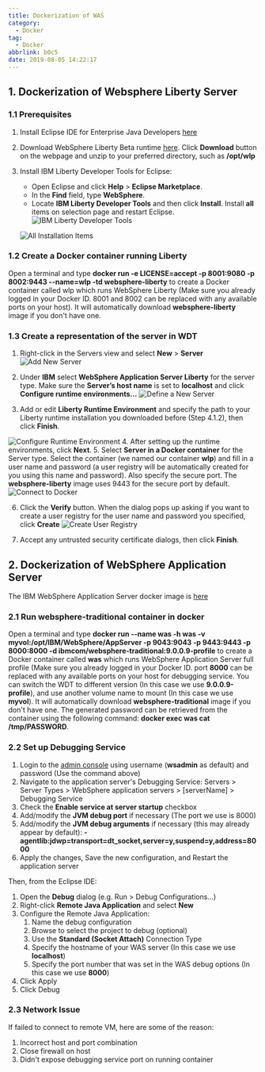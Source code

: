 ```yaml
---
title: Dockerization of WAS
category:
  - Docker
tag:
  - Docker
abbrlink: b0c5
date: 2019-08-05 14:22:17
---
```


## 1. Dockerization of Websphere Liberty Server
### 1.1 Prerequisites
1. Install Eclipse IDE for Enterprise Java Developers [here](https://www.eclipse.org/downloads/packages/)
2. Download WebSphere Liberty Beta runtime [here](https://developer.ibm.com/wasdev/downloads/#asset/runtimes-wlp-beta). Click **Download** button on the webpage and unzip to your preferred directory, such as **/opt/wlp**
3. Install IBM Liberty Developer Tools for Eclipse:
    * Open Eclipse and click **Help** > **Eclipse Marketplace**.
    * In the **Find** field, type **WebSphere**.
    * Locate **IBM Liberty Developer Tools** and then click **Install**. Install **all** items on selection page and restart Eclipse.
    ![IBM Liberty Developer Tools](/images/Docker/DB2-and-WAS/1.png)
    
    ![All Installation Items](/images/Docker/DB2-and-WAS/2.png)

### 1.2 Create a Docker container running Liberty
Open a terminal and type **docker run -e LICENSE=accept -p 8001:9080 -p 8002:9443 --name=wlp -td websphere-liberty** to create a Docker container called wlp which runs WebSphere Liberty (Make sure you already logged in your Docker ID. 8001 and 8002 can be replaced with any available ports on your host). It will automatically download **websphere-liberty** image if you don't have one.

### 1.3 Create a representation of the server in WDT
1. Right-click in the Servers view and select **New** > **Server**
![Add New Server](/images/Docker/DB2-and-WAS/3.png)

2. Under **IBM** select **WebSphere Application Server Liberty** for the server type. Make sure the **Server’s host name** is set to **localhost** and click **Configure runtime environments...**
![Define a New Server](/images/Docker/DB2-and-WAS/4.png)

3. Add or edit **Liberty Runtime Environment** and specify the path to your Liberty runtime installation you downloaded before (Step 4.1.2), then click **Finish**.

![Configure Runtime Environment](/images/Docker/DB2-and-WAS/5.png)
4. After setting up the runtime environments, click **Next**.
5. Select **Server in a Docker container** for the Server type. Select the container (we named our container **wlp**) and fill in a user name and password (a user registry will be automatically created for you using this name and password). Also specify the secure port. The **websphere-liberty** image uses 9443 for the secure port by default.
![Connect to Docker](/images/Docker/DB2-and-WAS/6.png)

6. Click the **Verify** button. When the dialog pops up asking if you want to create a user registry for the user name and password you specified, click **Create**
![Create User Registry](/images/Docker/DB2-and-WAS/7.png)

7. Accept any untrusted security certificate dialogs, then click **Finish**.



## 2. Dockerization of WebSphere Application Server
The IBM WebSphere Application Server docker image is [here](https://hub.docker.com/r/ibmcom/websphere-traditional)

### 2.1 Run websphere-traditional container in docker
Open a terminal and type **docker run --name was -h was -v myvol:/opt/IBM/WebSphere/AppServer -p 9043:9043 -p 9443:9443 -p 8000:8000 -d ibmcom/websphere-traditional:9.0.0.9-profile** to create a Docker container called **was** which runs WebSphere Application Server full profile (Make sure you already logged in your Docker ID. port **8000** can be replaced with any available ports on your host for debugging service. You can switch the WDT to different version (In this case we use **9.0.0.9-profile**), and use another volume name to mount (In this case we use **myvol**). It will automatically download **websphere-traditional** image if you don't have one. The generated password can be retrieved from the container using the following command: **docker exec was cat /tmp/PASSWORD**.

### 2.2 Set up Debugging Service
1. Login to the [admin console](https://localhost:9043/ibm/console/login.do?action=secure) using username (**wsadmin** as default) and password (Use the command above)
1. Navigate to the application server's Debugging Service:
    Servers > Server Types > WebSphere application servers > [serverName] > Debugging Service
2. Check the **Enable service at server startup** checkbox
3. Add/modify the **JVM debug port** if necessary (The port we use is 8000)
4. Add/modify the **JVM debug arguments** if necessary (this may already appear by default): **-agentlib:jdwp=transport=dt_socket,server=y,suspend=y,address=8000**
5. Apply the changes, Save the new configuration, and Restart the application server

Then, from the Eclipse IDE:
1. Open the **Debug** dialog (e.g. Run > Debug Configurations...)
2. Right-click **Remote Java Application** and select **New**
3. Configure the Remote Java Application:
    1. Name the debug configuration
    2. Browse to select the project to debug (optional)
    3. Use the **Standard (Socket Attach)** Connection Type
    4. Specify the hostname of your WAS server (In this case we use **localhost**)
    5. Specify the port number that was set in the WAS debug options (In this case we use **8000**)
4. Click Apply
5. Click Debug

### 2.3 Network Issue
If failed to connect to remote VM, here are some of the reason:
1. Incorrect host and port combination
2. Close firewall on host
3. Didn't expose debugging service port on running container
